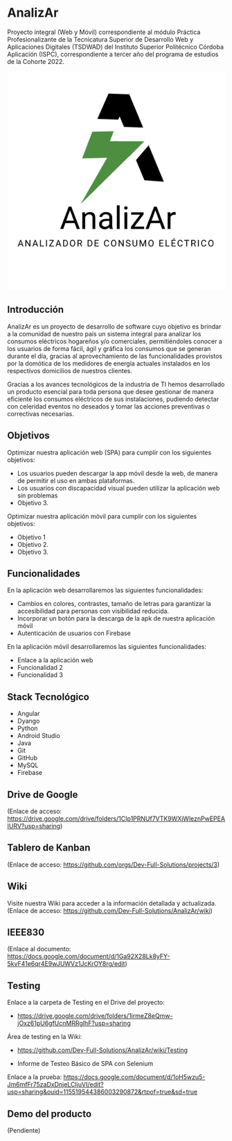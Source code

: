 # AnalizAr
Proyecto integral (Web y Móvil) correspondiente al módulo Práctica Profesionalizante de la Tecnicatura Superior de Desarrollo Web y Aplicaciones Digitales (TSDWAD) del Instituto Superior Politécnico Córdoba Aplicación (ISPC), correspondiente a tercer año del programa de estudios de la Cohorte 2022.

![imagen](https://github.com/Dev-Full-Solutions/AnalizArApp/blob/main/Imagenes/AnalizAr.jpg)

## Introducción
AnalizAr es un proyecto de desarrollo de software cuyo objetivo es brindar a la comunidad de nuestro país un sistema integral para analizar los consumos eléctricos hogareños y/o comerciales, permitiéndoles conocer a los usuarios de forma fácil, ágil y gráfica los consumos que se generan durante el día, gracias al aprovechamiento de las funcionalidades provistos por la domótica de los medidores de energía actuales instalados en los respectivos domicilios de nuestros clientes.

Gracias a los avances tecnológicos de la industria de TI hemos desarrollado un producto esencial para toda persona que desee gestionar de manera eficiente los consumos eléctricos de sus instalaciones, pudiendo detectar con celeridad eventos no deseados y tomar las acciones preventivas o correctivas necesarias.

## Objetivos
Optimizar nuestra aplicación web (SPA) para cumplir con los siguientes objetivos:
- Los usuarios pueden descargar la app móvil desde la web, de manera de permitir el uso en ambas plataformas.
- Los usuarios con discapacidad visual pueden utilizar la aplicación web sin problemas
- Objetivo 3.

Optimizar nuestra aplicación móvil para cumplir con los siguientes objetivos:
- Objetivo 1
- Objetivo 2.
- Objetivo 3.

## Funcionalidades
En la aplicación web desarrollaremos las siguientes funcionalidades:
- Cambios en colores, contrastes, tamaño de letras para garantizar la accesibilidad para personas con visibilidad reducida.
- Incorporar un botón para la descarga de la apk de nuestra aplicación móvil
- Autenticación de usuarios con Firebase

En la aplicación móvil desarrollaremos las siguientes funcionalidades:
- Enlace a la aplicación web
- Funcionalidad 2
- Funcionalidad 3

## Stack Tecnológico
- Angular
- Dyango
- Python
- Android Studio
- Java
- Git
- GitHub
- MySQL
- Firebase

## Drive de Google
(Enlace de acceso: https://drive.google.com/drive/folders/1CIp1PRNUf7VTK9WXjWleznPwEPEAIURV?usp=sharing)

## Tablero de Kanban
(Enlace de acceso: https://github.com/orgs/Dev-Full-Solutions/projects/3)

## Wiki
Visite nuestra Wiki para acceder a la información detallada y actualizada.
(Enlace de acceso: https://github.com/Dev-Full-Solutions/AnalizAr/wiki)

## IEEE830
(Enlace al documento: https://docs.google.com/document/d/1Ga92X28Lk8yFY-5kvF41e6qr4E9wJUWVz1JcKrOY8rg/edit)

## Testing
Enlace a la carpeta de Testing en el Drive del proyecto: 
- https://drive.google.com/drive/folders/1irmeZ8eQmw-jOxz61pU6gfUcnMRRgIhF?usp=sharing
 
Área de testing en la Wiki:
- https://github.com/Dev-Full-Solutions/AnalizAr/wiki/Testing
  
- Informe de Testeo Básico de SPA con Selenium

Enlace a la prueba: https://docs.google.com/document/d/1oH5wzu5-Jm6mfFr75zaDxDnjeLCIjuVI/edit?usp=sharing&ouid=115519544386003290872&rtpof=true&sd=true
  
## Demo del producto
(Pendiente)
